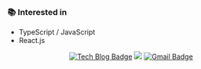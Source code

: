 ### 📚 Interested in
- TypeScript / JavaScript
- React.js

<p align="center">
<a href="https://raeyoung.github.io/" rel="nofollow"><img src="https://camo.githubusercontent.com/1dfd498a979c2d50880d6ed92c8c31413575063ea3a38df54bba28620e84ba5f/687474703a2f2f696d672e736869656c64732e696f2f62616467652f2d54656368253230626c6f672d626c61636b3f7374796c653d666c61742d737175617265266c6f676f3d676974687562266c696e6b3d68747470733a2f2f7a7a737a612e6769746875622e696f2f" alt="Tech Blog Badge" data-canonical-src="http://img.shields.io/badge/-Tech%20blog-black?style=flat-square&amp;logo=github&amp;link=https://raeyoung.github.io/" style="max-width:100%;"></a>  
<a href="https://hits.seeyoufarm.com"><img src="https://hits.seeyoufarm.com/api/count/incr/badge.svg?url=https%3A%2F%2Fgithub.com%2Fraeyoung&count_bg=%234C7AFF&title_bg=%23969292&icon=&icon_color=%23E7E7E7&title=hits&edge_flat=false"/></a>
<a href="mailto:rykimpro@gmail.com"><img src="https://camo.githubusercontent.com/232ae39e76c443e7f22fd44c25b87c9808f6baad8f0ae084704e8d0ca23339c8/68747470733a2f2f696d672e736869656c64732e696f2f62616467652f2d476d61696c2d6431343833363f7374796c653d666c61742d737175617265266c6f676f3d476d61696c266c6f676f436f6c6f723d7768697465266c696e6b3d6d61696c746f3a736e756779756e303140676d61696c2e636f6d" alt="Gmail Badge" data-canonical-src="https://img.shields.io/badge/-Gmail-d14836?style=flat-square&amp;logo=Gmail&amp;logoColor=white&amp;link=mailto:rykimpro@gmail.com" style="max-width:100%;"></a>
<p>
